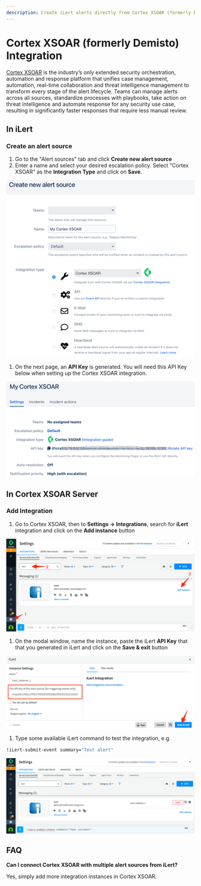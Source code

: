 ```yaml
---
description: Create iLert alerts directly from Cortex XSOAR (formerly Demisto).
---
```


# Cortex XSOAR (formerly Demisto) Integration

[Cortex XSOAR](https://www.paloaltonetworks.com/cortex/xsoar) is the industry’s only extended security orchestration, automation and response platform that unifies case management, automation, real-time collaboration and threat intelligence management to transform every stage of the alert lifecycle. Teams can manage alerts across all sources, standardize processes with playbooks, take action on threat intelligence and automate response for any security use case, resulting in significantly faster responses that require less manual review.

## In iLert <a href="#in-ilert" id="in-ilert"></a>

### Create an alert source <a href="#create-alert-source" id="create-alert-source"></a>

1. Go to the "Alert sources" tab and click **Create new alert source**
2. Enter a name and select your desired escalation policy. Select "Cortex XSOAR" as the **Integration Type** and click on **Save**.

![](<../.gitbook/assets/ilert (54).png>)

1. On the next page, an **API Key** is generated. You will need this API Key below when setting up the Cortex XSOAR integration.

![](<../.gitbook/assets/ilert (55).png>)

## In Cortex XSOAR Server <a href="#in-cortex-xsoar" id="in-cortex-xsoar"></a>

### Add Integration

1. Go to Cortex XSOAR, then to **Settings -> Integrations**, search for **iLert** integration and click on the **Add instance** button

![](<../.gitbook/assets/settings (2).png>)

1. On the modal window, name the instance, paste the iLert **API Key** that that you generated in iLert and click on the **Save & exit** button

![](<../.gitbook/assets/settings (1).png>)

1. Type some available iLert command to test the integration, e.g.

```bash
!iLert-submit-event summary="Test alert"
```

![](../.gitbook/assets/settings.png)

## FAQ <a href="#faq" id="faq"></a>

**Can I connect Cortex XSOAR with multiple alert sources from iLert?**

Yes, simply add more integration instances in Cortex XSOAR.
